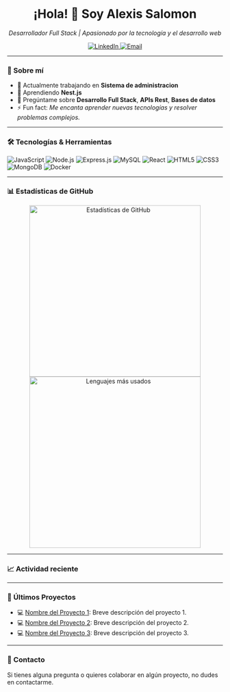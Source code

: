 <h1 align="center">¡Hola! 👋 Soy Alexis Salomon</h1>

<p align="center">
  <em>Desarrollador Full Stack | Apasionado por la tecnología y el desarrollo web</em>
</p>

<p align="center">
  <a href="https://www.linkedin.com/in/alexis-salom%C3%B3n-971548239/">
    <img src="https://img.shields.io/badge/LinkedIn-%230077B5.svg?style=for-the-badge&logo=linkedin&logoColor=white" alt="LinkedIn" />
  </a>
  <a href="mailto:alexissalomon31@gmail.com">
    <img src="https://img.shields.io/badge/Email-D14836?style=for-the-badge&logo=gmail&logoColor=white" alt="Email" />
  </a>
</p>

---

### 🌟 Sobre mí

- 🔭 Actualmente trabajando en **Sistema de administracion**
- 🌱 Aprendiendo **Nest.js**
- 💬 Pregúntame sobre **Desarrollo Full Stack**, **APIs Rest**, **Bases de datos**
- ⚡ Fun fact: _Me encanta aprender nuevas tecnologías y resolver problemas complejos._

---

### 🛠️ Tecnologías & Herramientas
<p>
  <img src="https://img.shields.io/badge/JavaScript-%23323330.svg?style=for-the-badge&logo=javascript&logoColor=%23F7DF1E" alt="JavaScript" />
  <img src="https://img.shields.io/badge/Node.js-43853D?style=for-the-badge&logo=node.js&logoColor=white" alt="Node.js" />
  <img src="https://img.shields.io/badge/Express.js-%23404d59.svg?style=for-the-badge&logo=express&logoColor=%2361DAFB" alt="Express.js" />
  <img src="https://img.shields.io/badge/MySQL-%2300f.svg?style=for-the-badge&logo=mysql&logoColor=white" alt="MySQL" />
  <img src="https://img.shields.io/badge/React-%2320232a.svg?style=for-the-badge&logo=react&logoColor=%2361DAFB" alt="React" />
  <img src="https://img.shields.io/badge/HTML5-%23E34F26.svg?style=for-the-badge&logo=html5&logoColor=white" alt="HTML5" />
  <img src="https://img.shields.io/badge/CSS3-%231572B6.svg?style=for-the-badge&logo=css3&logoColor=white" alt="CSS3" />
  <img src="https://img.shields.io/badge/MongoDB-%231572B6.svg?style=for-the-badge&logo=mongodb3&logoColor=white" alt="MongoDB" />
  <img src="https://img.shields.io/badge/Docker-%230db7ed.svg?style=for-the-badge&logo=docker&logoColor=white" alt="Docker" />
</p>

---

### 📊 Estadísticas de GitHub
<p align="center">
  <img src="https://github-readme-stats.vercel.app/api?username=alexissalo&show_icons=true&theme=radical" alt="Estadísticas de GitHub" width="400"/>
  <img src="https://github-readme-stats.vercel.app/api/top-langs/?username=alexissalo&layout=compact&theme=radical" alt="Lenguajes más usados" width="400"/>
</p>

---

### 📈 Actividad reciente
<!--START_SECTION:activity-->
<!--END_SECTION:activity-->

---

### 📝 Últimos Proyectos
- 💻 [Nombre del Proyecto 1](https://github.com/tu-usuario-github/proyecto1): Breve descripción del proyecto 1.
- 💻 [Nombre del Proyecto 2](https://github.com/tu-usuario-github/proyecto2): Breve descripción del proyecto 2.
- 💻 [Nombre del Proyecto 3](https://github.com/tu-usuario-github/proyecto3): Breve descripción del proyecto 3.

---

### 🎯 Contacto
<p>
  Si tienes alguna pregunta o quieres colaborar en algún proyecto, no dudes en contactarme.
</p>
